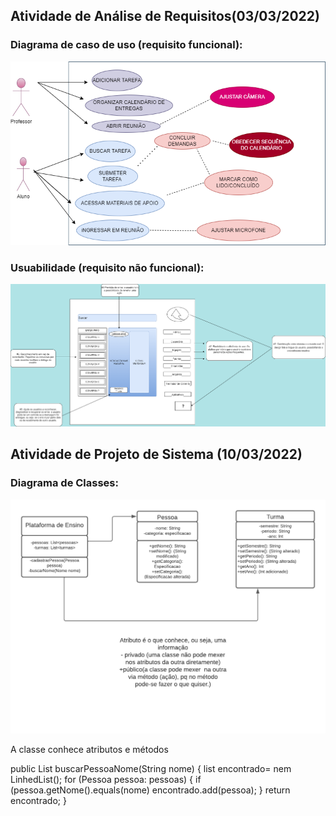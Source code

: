 <h2>Atividade de Análise de Requisitos(03/03/2022)</h2>

<h3>Diagrama de caso de uso (requisito funcional):</h3>

![alt text](https://github.com/Jennyads/Bertoti/blob/main/Engenharia%20de%20Software%20I/Requisitos%20Funcionais/Diagrama%20Caso%20de%20Uso%20.drawio.png)


<h3>Usuabilidade (requisito não funcional):</h3>

![alt text](https://github.com/Jennyads/Bertoti/blob/main/Engenharia%20de%20Software%20I/Requisitos%20n%C3%A3o%20Funcionais/Tela%20e%20Heur%C3%ADsticas.drawio.png)

<h2>Atividade de Projeto de Sistema (10/03/2022)</h2>

<h3>Diagrama de Classes:</h3>

![alt text](https://github.com/Jennyads/Bertoti/blob/main/Engenharia%20de%20Software%20I/Projeto%20de%20Sistemas%20-%20Diagrama%20de%20Classes/Projeto%20de%20Sistemas%20-%20Diagrama%20de%20Classes.png)

A classe conhece atributos e métodos

public List<Pessoa> buscarPessoaNome(String nome) {
  list <Pessoa> encontrado= nem LinhedList<Pessoa>();
  for (Pessoa pessoa: pessoas) {
      if (pessoa.getNome().equals(nome) encontrado.add(pessoa);
  }
  return encontrado;
  }
